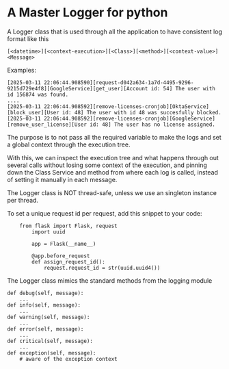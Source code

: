 # A Master Logger for python

A Logger class that is used through all the application to have consistent log format like this

```
[<datetime>][<context-execution>][<Class>][<method>][<context-value>] <Message>
```

Examples:

```
[2025-03-11 22:06:44.908590][request-d042a634-1a7d-4495-9296-9215d729e4f8][GoogleService][get_user][Account id: 54] The user with id 156874 was found.
....
[2025-03-11 22:06:44.908592][remove-licenses-cronjob][OktaService][block_user][User id: 48] The user with id 48 was succesfully blocked.
[2025-03-11 22:06:44.908592][remove-licenses-cronjob][GoogleService][remove_user_license][User id: 48] The user has no license assigned.
```

The purpose is to not pass all the required variable to make the logs and set a global context through the execution tree.

With this, we can inspect the execution tree and what happens through out several calls without losing some context of the execution, and pinning down the Class Service and method from where each log is called, instead of setting it manually in each message.

The Logger class is NOT thread-safe, unless we use an singleton instance per thread.


To set a unique request id per request, add this snippet to your code:

```
    from flask import Flask, request
        import uuid

        app = Flask(__name__)

        @app.before_request
        def assign_request_id():
            request.request_id = str(uuid.uuid4()) 
```

The Logger class mimics the standard methods from the logging module

```
def debug(self, message):
	...
def info(self, message):
	...
def warning(self, message):
	...
def error(self, message):
	...
def critical(self, message):
	...
def exception(self, message):
	# aware of the exception context
```